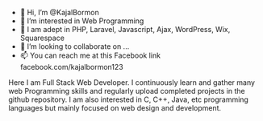 - 👋 Hi, I’m @KajalBormon
- 👀 I’m interested in Web Programming
- 🌱 I am adept in PHP, Laravel, Javascript, Ajax, WordPress, Wix, Squarespace
- 💞️ I’m looking to collaborate on ...
- 📫 You can reach me at this Facebook link facebook.com/kajalbormon123

Here I am Full Stack Web Developer. I continuously learn and gather many web Programming skills and regularly upload completed projects in the github repository. I am also interested in C, C++, Java, etc programming languages but mainly focused on web design and development.

<!---
KajalBormon/KajalBormon is a ✨ special ✨ repository because its `README.md` (this file) appears on your GitHub profile.
You can click the Preview link to take a look at your changes.
--->
